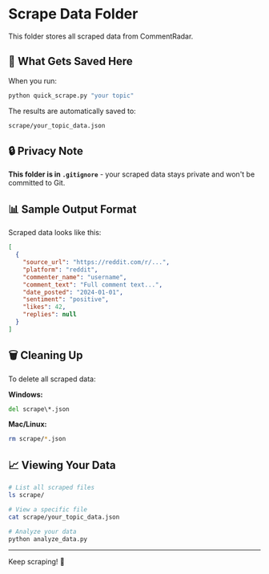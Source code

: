 # Scrape Data Folder

This folder stores all scraped data from CommentRadar.

## 📁 What Gets Saved Here

When you run:
```bash
python quick_scrape.py "your topic"
```

The results are automatically saved to:
```
scrape/your_topic_data.json
```

## 🔒 Privacy Note

**This folder is in `.gitignore`** - your scraped data stays private and won't be committed to Git.

## 📊 Sample Output Format

Scraped data looks like this:

```json
[
  {
    "source_url": "https://reddit.com/r/...",
    "platform": "reddit",
    "commenter_name": "username",
    "comment_text": "Full comment text...",
    "date_posted": "2024-01-01",
    "sentiment": "positive",
    "likes": 42,
    "replies": null
  }
]
```

## 🗑️ Cleaning Up

To delete all scraped data:

**Windows:**
```cmd
del scrape\*.json
```

**Mac/Linux:**
```bash
rm scrape/*.json
```

## 📈 Viewing Your Data

```bash
# List all scraped files
ls scrape/

# View a specific file
cat scrape/your_topic_data.json

# Analyze your data
python analyze_data.py
```

---

Keep scraping! 🚀

